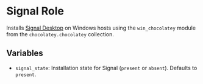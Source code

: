 # Signal Role

Installs [Signal Desktop](https://signal.org/) on Windows hosts using the `win_chocolatey` module from the `chocolatey.chocolatey` collection.

## Variables

- `signal_state`: Installation state for Signal (`present` or `absent`). Defaults to `present`.
